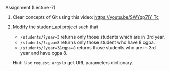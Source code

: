 Assignment (Lecture-7)

1. Clear concepts of Git using this video: https://youtu.be/SWYqp7iY_Tc

2. Modify the student_api project such that 
	- `/students/?year=3` returns only those students which are in 3rd year. 
	- `/students/?cgpa=8` returns only those student who have 8 cgpa.
	- `/students/?year=3&cgpa=8` returns those students who are in 3rd year and have cgpa 8.

	Hint: Use `request.args` to get URL parameters dictionary.